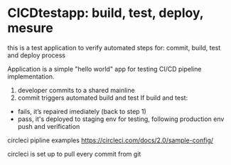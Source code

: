 # CICDtestapp: build, test, deploy, mesure 
this is a test application to verify automated steps for: commit, build, test and deploy process

Application is a simple "hello world" app for testing CI/CD pipeline implementation.
1. developer commits to a shared mainline
2. commit triggers automated build and test
If build and test:
- fails, it’s repaired imediately (back to step 1)
- pass, it's deployed to staging env for testing, following production env push and verification

circleci pipline examples https://circleci.com/docs/2.0/sample-config/

circleci is set up to pull every commit from git
